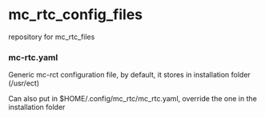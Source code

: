# mc_rtc_config_files
repository for mc_rtc_files


### mc-rtc.yaml
Generic mc-rct configuration file, by default, it stores in installation folder (/usr/ect)

Can also put in $HOME/.config/mc_rtc/mc_rtc.yaml, override the one in the installation folder
